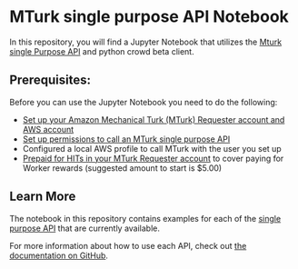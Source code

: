 # MTurk single purpose API Notebook
In this repository, you will find a Jupyter Notebook that utilizes the [Mturk single Purpose API](https://github.com/awslabs/mturk-crowd-beta-client-python) and python crowd beta client. 

## Prerequisites:

Before you can use the Jupyter Notebook you need to do the following:

* [Set up your Amazon Mechanical Turk (MTurk) Requester account and AWS account](https://github.com/awslabs/mturk-crowd-beta-client-python/blob/master/docs/step_0_setup_accounts.md#set-up-your-amazon-mechanical-turk-mturk-requester-account-and-aws-account)
* [Set up permissions to call an MTurk single purpose API](https://github.com/awslabs/mturk-crowd-beta-client-python/blob/master/docs/step_1_setup_aws_user.md#set-up-permissions-to-call-an-mturk-single-purpose-api)
* Configured a local AWS profile to call MTurk with the user you set up
* [Prepaid for HITs in your MTurk Requester account](https://requester.mturk.com/prepayments/new) to cover paying for Worker rewards (suggested amount to start is $5.00)

## Learn More

The notebook in this repository contains examples for each of the [single purpose API](https://github.com/awslabs/mturk-crowd-beta-client-python#what-apis-are-available) that are currently available. 

For more information about how to use each API, check out [the documentation on GitHub](https://github.com/awslabs/mturk-crowd-beta-client-python/tree/master/docs).